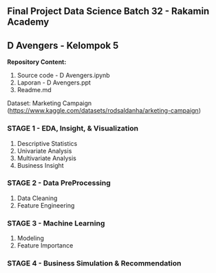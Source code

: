 <h2> Final Project Data Science Batch 32 - Rakamin Academy </h2>
<h2> D Avengers - Kelompok 5 </h2>

**Repository Content:**
1. Source code - D Avengers.ipynb
2. Laporan - D Avengers.ppt
3. Readme.md

Dataset: Marketing Campaign (https://www.kaggle.com/datasets/rodsaldanha/arketing-campaign)

<h3>STAGE 1 - EDA, Insight, & Visualization</h3>
    <ol>
        <li>Descriptive Statistics</li>
        <li>Univariate Analysis</li>
        <li>Multivariate Analysis</li>
        <li>Business Insight</li>
    </ol>

<h3>STAGE 2 - Data PreProcessing</h3>
    <ol>
        <li>Data Cleaning</li>
        <li>Feature Engineering</li>
    </ol>

<h3>STAGE 3 - Machine Learning</h3>
    <ol>
        <li>Modeling</li>
        <li>Feature Importance</li>
    </ol>

<h3>STAGE 4 - Business Simulation & Recommendation</h3>
